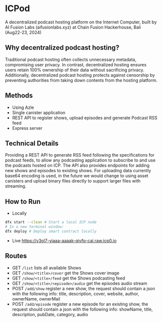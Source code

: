 # ICPod

A decentralized podcast hosting platform on the Internet Computer, built by AI Fusion Labs (aifusionlabs.xyz) at Chain Fusion Hackerhouse, Bali (Aug22-23, 2024)

## Why decentralized podcast hosting?
Traditional podcast hosting often collects unnecessary metadata, compromising user privacy. In contrast, decentralized hosting ensures users retain 100% ownership of their data without sacrificing privacy. Additionally, decentralized podcast hosting protects against censorship by preventing authorities from taking down contents from the hosting platform.

## Methods
* Using Azle
* Single canister application
* REST API to register shows, upload episodes and generate Podcast RSS feed
* Express server

## Technical Details
Providing a REST API to generate RSS feed following the specifications for podcast feeds, to allow any podcasting application to subscribe to and use the podcasts hosted on ICP. The API also provides endpoints for adding new shows and episodes to existing shows. For uploading data currently base64 encoding is used, in the future we would change to using asset canisters and upload binary files directly to support larger files with streaming.


## How to Run
* Locally 
```bash
dfx start --clean # Start a local ICP node
# In a new terminal window:
dfx deploy # Deploy smart contract locally
```
* Live
https://v3ol7-yiaaa-aaaak-qivfq-cai.raw.icp0.io

## Routes
* GET `/list` lists all available Shows
* GET `/show/<title>/cover` get the Shows cover image
* GET `/show/<title>/feed` get the Shows podcasting feed
* GET `/show/<title>/<episode>/audio` get the episodes audio stream
* POST `/add/show` register a new show, the request should contain a json with the following info: title, description, cover, website, author, ownerName, ownerMail
* POST `/add/episode` register a new episode for an existing show, the request should contain a json with the following info: showName, title, description, pubDate, category, audio
